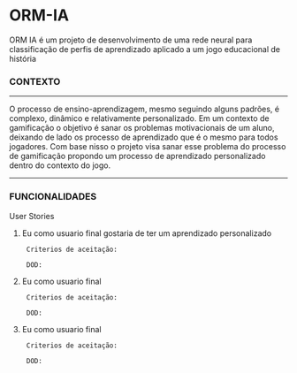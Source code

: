 
# ORM-IA

ORM IA é um projeto de desenvolvimento de uma rede neural para classificação de perfis de aprendizado aplicado a um jogo educacional de história

### CONTEXTO
___
O processo de ensino-aprendizagem, mesmo seguindo alguns padrões, é complexo, dinâmico e relativamente personalizado. Em um contexto de gamificação o objetivo é sanar os problemas motivacionais de um aluno, deixando de lado os processo de aprendizado que é o mesmo para todos jogadores. Com base nisso o projeto visa sanar esse problema do processo de gamificação propondo um processo de aprendizado personalizado dentro do contexto do jogo.
___
### FUNCIONALIDADES

User Stories

1. Eu como usuario final gostaria de ter um aprendizado personalizado

        Criterios de aceitação:
        
        DOD:
    
 

2. Eu como usuario final

        Criterios de aceitação:
        
        DOD:

3. Eu como usuario final 

        Criterios de aceitação:
        
        DOD:




